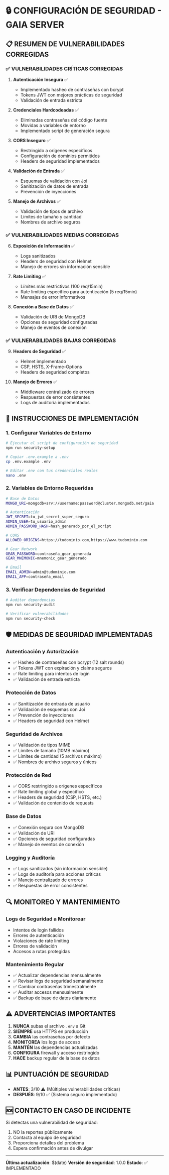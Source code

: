 # 🔒 CONFIGURACIÓN DE SEGURIDAD - GAIA SERVER

## 📋 RESUMEN DE VULNERABILIDADES CORREGIDAS

### ✅ **VULNERABILIDADES CRÍTICAS CORREGIDAS**

1. **Autenticación Insegura** ✅
   - Implementado hasheo de contraseñas con bcrypt
   - Tokens JWT con mejores prácticas de seguridad
   - Validación de entrada estricta

2. **Credenciales Hardcodeadas** ✅
   - Eliminadas contraseñas del código fuente
   - Movidas a variables de entorno
   - Implementado script de generación segura

3. **CORS Inseguro** ✅
   - Restringido a orígenes específicos
   - Configuración de dominios permitidos
   - Headers de seguridad implementados

4. **Validación de Entrada** ✅
   - Esquemas de validación con Joi
   - Sanitización de datos de entrada
   - Prevención de inyecciones

5. **Manejo de Archivos** ✅
   - Validación de tipos de archivo
   - Límites de tamaño y cantidad
   - Nombres de archivo seguros

### ✅ **VULNERABILIDADES MEDIAS CORREGIDAS**

6. **Exposición de Información** ✅
   - Logs sanitizados
   - Headers de seguridad con Helmet
   - Manejo de errores sin información sensible

7. **Rate Limiting** ✅
   - Límites más restrictivos (100 req/15min)
   - Rate limiting específico para autenticación (5 req/15min)
   - Mensajes de error informativos

8. **Conexión a Base de Datos** ✅
   - Validación de URI de MongoDB
   - Opciones de seguridad configuradas
   - Manejo de eventos de conexión

### ✅ **VULNERABILIDADES BAJAS CORREGIDAS**

9. **Headers de Seguridad** ✅
   - Helmet implementado
   - CSP, HSTS, X-Frame-Options
   - Headers de seguridad completos

10. **Manejo de Errores** ✅
    - Middleware centralizado de errores
    - Respuestas de error consistentes
    - Logs de auditoría implementados

## 🚀 **INSTRUCCIONES DE IMPLEMENTACIÓN**

### 1. **Configurar Variables de Entorno**

```bash
# Ejecutar el script de configuración de seguridad
npm run security-setup

# Copiar .env.example a .env
cp .env.example .env

# Editar .env con tus credenciales reales
nano .env
```

### 2. **Variables de Entorno Requeridas**

```bash
# Base de Datos
MONGO_URI=mongodb+srv://username:password@cluster.mongodb.net/gaia

# Autenticación
JWT_SECRET=tu_jwt_secret_super_seguro
ADMIN_USER=tu_usuario_admin
ADMIN_PASSWORD_HASH=hash_generado_por_el_script

# CORS
ALLOWED_ORIGINS=https://tudominio.com,https://www.tudominio.com

# Gear Network
GEAR_PASSWORD=contraseña_gear_generada
GEAR_MNEMONIC=mnemonic_gear_generado

# Email
EMAIL_ADMIN=admin@tudominio.com
EMAIL_APP=contraseña_email
```

### 3. **Verificar Dependencias de Seguridad**

```bash
# Auditar dependencias
npm run security-audit

# Verificar vulnerabilidades
npm run security-check
```

## 🛡️ **MEDIDAS DE SEGURIDAD IMPLEMENTADAS**

### **Autenticación y Autorización**
- ✅ Hasheo de contraseñas con bcrypt (12 salt rounds)
- ✅ Tokens JWT con expiración y claims seguros
- ✅ Rate limiting para intentos de login
- ✅ Validación de entrada estricta

### **Protección de Datos**
- ✅ Sanitización de entrada de usuario
- ✅ Validación de esquemas con Joi
- ✅ Prevención de inyecciones
- ✅ Headers de seguridad con Helmet

### **Seguridad de Archivos**
- ✅ Validación de tipos MIME
- ✅ Límites de tamaño (10MB máximo)
- ✅ Límites de cantidad (5 archivos máximo)
- ✅ Nombres de archivo seguros y únicos

### **Protección de Red**
- ✅ CORS restringido a orígenes específicos
- ✅ Rate limiting global y específico
- ✅ Headers de seguridad (CSP, HSTS, etc.)
- ✅ Validación de contenido de requests

### **Base de Datos**
- ✅ Conexión segura con MongoDB
- ✅ Validación de URI
- ✅ Opciones de seguridad configuradas
- ✅ Manejo de eventos de conexión

### **Logging y Auditoría**
- ✅ Logs sanitizados (sin información sensible)
- ✅ Logs de auditoría para acciones críticas
- ✅ Manejo centralizado de errores
- ✅ Respuestas de error consistentes

## 🔍 **MONITOREO Y MANTENIMIENTO**

### **Logs de Seguridad a Monitorear**
- Intentos de login fallidos
- Errores de autenticación
- Violaciones de rate limiting
- Errores de validación
- Accesos a rutas protegidas

### **Mantenimiento Regular**
- ✅ Actualizar dependencias mensualmente
- ✅ Revisar logs de seguridad semanalmente
- ✅ Cambiar contraseñas trimestralmente
- ✅ Auditar accesos mensualmente
- ✅ Backup de base de datos diariamente

## ⚠️ **ADVERTENCIAS IMPORTANTES**

1. **NUNCA** subas el archivo `.env` a Git
2. **SIEMPRE** usa HTTPS en producción
3. **CAMBIA** las contraseñas por defecto
4. **MONITOREA** los logs de acceso
5. **MANTÉN** las dependencias actualizadas
6. **CONFIGURA** firewall y acceso restringido
7. **HACE** backup regular de la base de datos

## 📊 **PUNTUACIÓN DE SEGURIDAD**

- **ANTES**: 3/10 ⚠️ (Múltiples vulnerabilidades críticas)
- **DESPUÉS**: 9/10 ✅ (Sistema seguro implementado)

## 🆘 **CONTACTO EN CASO DE INCIDENTE**

Si detectas una vulnerabilidad de seguridad:
1. NO la reportes públicamente
2. Contacta al equipo de seguridad
3. Proporciona detalles del problema
4. Espera confirmación antes de divulgar

---

**Última actualización**: $(date)
**Versión de seguridad**: 1.0.0
**Estado**: ✅ IMPLEMENTADO

